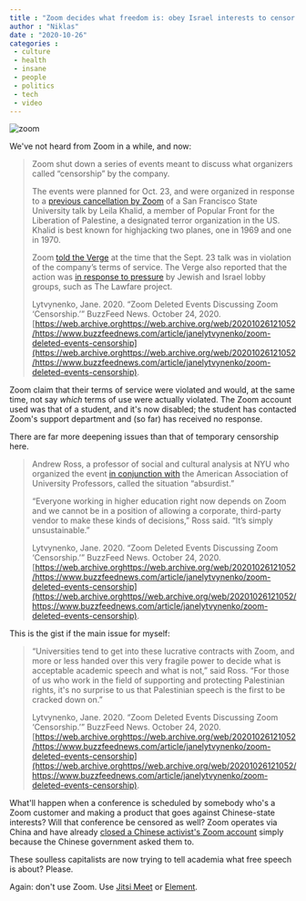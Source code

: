 ```yaml
---
title : "Zoom decides what freedom is: obey Israel interests to censor against Palestinian ones"
author : "Niklas"
date : "2020-10-26"
categories : 
 - culture
 - health
 - insane
 - people
 - politics
 - tech
 - video
---
```


![zoom](https://niklasblog.com/wp-content/image-19.png)

We've not heard from Zoom in a while, and now:

> Zoom shut down a series of events meant to discuss what organizers called “censorship” by the company.
> 
> The events were planned for Oct. 23, and were organized in response to a [previous cancellation by Zoom](https://www.theverge.com/2020/9/24/21453935/zoom-facebook-youtube-cancel-talk-leila-khaled-san-francisco-state-university) of a San Francisco State University talk by Leila Khalid, a member of Popular Front for the Liberation of Palestine, a designated terror organization in the US. Khalid is best known for highjacking two planes, one in 1969 and one in 1970.
> 
> Zoom [told the Verge](https://www.theverge.com/2020/9/24/21453935/zoom-facebook-youtube-cancel-talk-leila-khaled-san-francisco-state-university) at the time that the Sept. 23 talk was in violation of the company’s terms of service. The Verge also reported that the action was [in response to pressure](https://www.thelawfareproject.org/releases/2020/9/22/victory-lawfare-project-and-endjewhatred-movement-cause-zoom-to-cancel-leila-khaled-webinar) by Jewish and Israel lobby groups, such as The Lawfare project.
> 
> Lytvynenko, Jane. 2020. “Zoom Deleted Events Discussing Zoom ‘Censorship.’” BuzzFeed News. October 24, 2020. [https://web.archive.orghttps://web.archive.org/web/20201026121052/https://www.buzzfeednews.com/article/janelytvynenko/zoom-deleted-events-censorship](https://web.archive.orghttps://web.archive.org/web/20201026121052/https://www.buzzfeednews.com/article/janelytvynenko/zoom-deleted-events-censorship).

Zoom claim that their terms of service were violated and would, at the same time, not say _which_ terms of use were actually violated. The Zoom account used was that of a student, and it's now disabled; the student has contacted Zoom's support department and (so far) has received no response.

There are far more deepening issues than that of temporary censorship here.

> Andrew Ross, a professor of social and cultural analysis at NYU who organized the event [in conjunction with](http://web.nyu-aaup.org/) the American Association of University Professors, called the situation “absurdist.”
> 
> “Everyone working in higher education right now depends on Zoom and we cannot be in a position of allowing a corporate, third-party vendor to make these kinds of decisions,” Ross said. “It’s simply unsustainable.”
> 
> Lytvynenko, Jane. 2020. “Zoom Deleted Events Discussing Zoom ‘Censorship.’” BuzzFeed News. October 24, 2020. [https://web.archive.orghttps://web.archive.org/web/20201026121052/https://www.buzzfeednews.com/article/janelytvynenko/zoom-deleted-events-censorship](https://web.archive.orghttps//web.archive.org/web/20201026121052/https://www.buzzfeednews.com/article/janelytvynenko/zoom-deleted-events-censorship).

This is the gist if the main issue for myself:

> “Universities tend to get into these lucrative contracts with Zoom, and more or less handed over this very fragile power to decide what is acceptable academic speech and what is not,” said Ross. “For those of us who work in the field of supporting and protecting Palestinian rights, it's no surprise to us that Palestinian speech is the first to be cracked down on.”
> 
> Lytvynenko, Jane. 2020. “Zoom Deleted Events Discussing Zoom ‘Censorship.’” BuzzFeed News. October 24, 2020. [https://web.archive.orghttps://web.archive.org/web/20201026121052/https://www.buzzfeednews.com/article/janelytvynenko/zoom-deleted-events-censorship](https://web.archive.orghttps//web.archive.org/web/20201026121052/https://www.buzzfeednews.com/article/janelytvynenko/zoom-deleted-events-censorship).

What'll happen when a conference is scheduled by somebody who's a Zoom customer and making a product that goes against Chinese-state interests? Will that conference be censored as well? Zoom operates via China and have already [closed a Chinese activist's Zoom account](https://niklasblog.com/?p=24918) simply because the Chinese government asked them to.

These soulless capitalists are now trying to tell academia what free speech is about? Please.

Again: don't use Zoom. Use [Jitsi Meet](https://meet.jit.si/) or [Element](https://element.io/).
